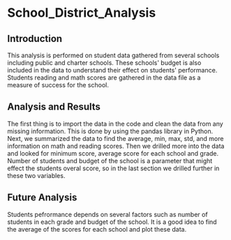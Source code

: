 # School_District_Analysis
## Introduction

This analysis is performed on student data gathered from several schools including public and charter schools. These schools' budget is also included in the data to understand their effect on students' performance. Students reading and math scores are gathered in the data file as a measure of success for the school.

## Analysis and Results

The first thing is to import the data in the code and clean the data from any missing information. This is done by using the pandas library in Python. Next, we summarized the data to find the average, min, max, std, and more information on math and reading scores. Then we drilled more into the data and looked for minimum score, average score for each school and grade. Number of students and budget of the school is a parameter that might effect the students overal score, so in the last section we drilled further in these two variables.

## Future Analysis
Students pefrormance depends on several factors such as number of students in each grade and budget of the school. It is a good idea to find the average of the scores for each school and plot these data.

